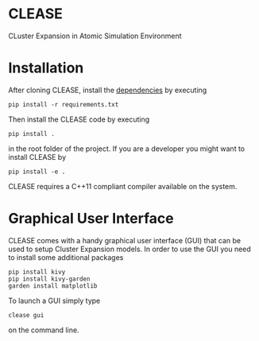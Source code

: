 # CLEASE

CLuster Expansion in Atomic Simulation Environment

# Installation
After cloning CLEASE, install the [dependencies](requirements.txt) by executing
```
pip install -r requirements.txt
```
Then install the CLEASE code by executing
```
pip install .
```
in the root folder of the project. If you are a developer you might want to install CLEASE by
```
pip install -e .
```
CLEASE requires a C++11 compliant compiler available on the system.

# Graphical User Interface
CLEASE comes with a handy graphical user interface (GUI) that can be used to setup Cluster Expansion models.
In order to use the GUI you need to install some additional packages
```
pip install kivy
pip install kivy-garden
garden install matplotlib
```

To launch a GUI simply type
```
clease gui
```
on the command line.


